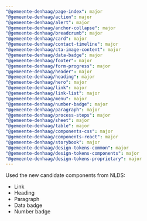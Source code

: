 ```yaml
---
"@gemeente-denhaag/page-index": major
"@gemeente-denhaag/action": major
"@gemeente-denhaag/alert": major
"@gemeente-denhaag/anchor-collapse": major
"@gemeente-denhaag/breadcrumb": major
"@gemeente-denhaag/card": major
"@gemeente-denhaag/contact-timeline": major
"@gemeente-denhaag/cta-image-content": major
"@gemeente-denhaag/data-badge": major
"@gemeente-denhaag/footer": major
"@gemeente-denhaag/form-progress": major
"@gemeente-denhaag/header": major
"@gemeente-denhaag/heading": major
"@gemeente-denhaag/hero": major
"@gemeente-denhaag/link": major
"@gemeente-denhaag/link-list": major
"@gemeente-denhaag/menu": major
"@gemeente-denhaag/number-badge": major
"@gemeente-denhaag/paragraph": major
"@gemeente-denhaag/process-steps": major
"@gemeente-denhaag/sheet": major
"@gemeente-denhaag/table": major
"@gemeente-denhaag/components-css": major
"@gemeente-denhaag/components-react": major
"@gemeente-denhaag/storybook": major
"@gemeente-denhaag/design-tokens-common": major
"@gemeente-denhaag/design-tokens-components": major
"@gemeente-denhaag/design-tokens-proprietary": major
---
```


Used the new candidate components from NLDS:

- Link
- Heading
- Paragraph
- Data badge
- Number badge

